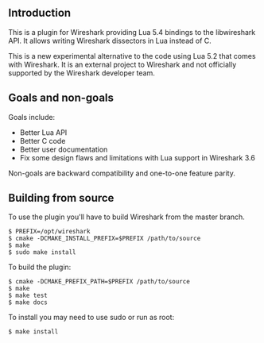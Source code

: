 
## Introduction

This is a plugin for Wireshark providing Lua 5.4 bindings to the libwireshark
API. It allows writing Wireshark dissectors in Lua instead of C.

This is a new experimental alternative to the code using Lua 5.2 that comes
with Wireshark. It is an external project to Wireshark and not officially
supported by the Wireshark developer team.

## Goals and non-goals

Goals include:
 * Better Lua API
 * Better C code
 * Better user documentation
 * Fix some design flaws and limitations with Lua support in Wireshark 3.6

Non-goals are backward compatibility and one-to-one feature parity.

## Building from source

To use the plugin you'll have to build Wireshark from the master branch.

    $ PREFIX=/opt/wireshark
    $ cmake -DCMAKE_INSTALL_PREFIX=$PREFIX /path/to/source
    $ make
    $ sudo make install

To build the plugin:

    $ cmake -DCMAKE_PREFIX_PATH=$PREFIX /path/to/source
    $ make
    $ make test
    $ make docs

To install you may need to use sudo or run as root:

    $ make install

